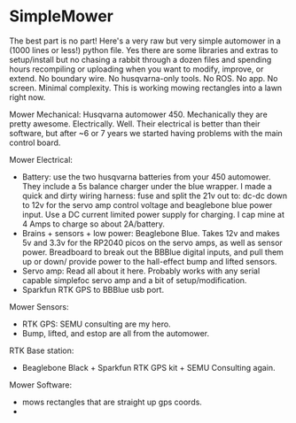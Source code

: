 # SimpleMower
The best part is no part!  Here's a very raw but very simple automower in a (1000 lines or less!) python file. Yes there are some libraries and extras to setup/install but no chasing a rabbit through a dozen files and spending hours recompiling or uploading when you want to modify, improve, or extend. No boundary wire. No husqvarna-only tools. No ROS. No app. No screen. Minimal complexity. This is working mowing rectangles into a lawn right now.

Mower Mechanical:
Husqvarna automower 450. Mechanically they are pretty awesome. Electrically. Well. Their electrical is better than their software, but after ~6 or 7 years we started having problems with the main control board.

Mower Electrical: 
  - Battery: use the two husqvarna batteries from your 450 automower. They include a 5s balance charger under the blue wrapper. I made a quick and dirty wiring harness: fuse and split the 21v out to: dc-dc down to 12v for the servo amp control voltage and beaglebone blue power input. Use a DC current limited power supply for charging. I cap mine at 4 Amps to charge so about 2A/battery.
  - Brains + sensors + low power: Beaglebone Blue. Takes 12v and makes 5v and 3.3v for the RP2040 picos on the servo amps, as well as sensor power. Breadboard to break out the BBBlue digital inputs, and pull them up or down/ provide power to the hall-effect bump and lifted sensors.
  - Servo amp: Read all about it here. Probably works with any serial capable simplefoc servo amp and a bit of setup/modification.
  - Sparkfun RTK GPS to BBBlue usb port.

Mower Sensors:
  - RTK GPS: SEMU consulting are my hero.
  - Bump, lifted, and estop are all from the automower.

RTK Base station:
  - Beaglebone Black + Sparkfun RTK GPS kit + SEMU Consulting again.

Mower Software:
  - mows rectangles that are straight up gps coords.
  - 
